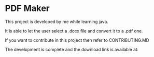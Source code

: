 # PDF Maker
This project is developed by me while learning java.

It is able to let the user select a .docx file and convert it to a .pdf one.

If you want to contribute in this project then refer to CONTRIBUTING.MD

The development is complete and the download link is available at: <Link will be available soon>
